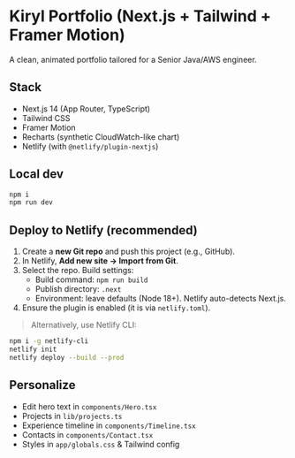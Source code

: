 # Kiryl Portfolio (Next.js + Tailwind + Framer Motion)

A clean, animated portfolio tailored for a Senior Java/AWS engineer.

## Stack
- Next.js 14 (App Router, TypeScript)
- Tailwind CSS
- Framer Motion
- Recharts (synthetic CloudWatch-like chart)
- Netlify (with `@netlify/plugin-nextjs`)

## Local dev
```bash
npm i
npm run dev
```

## Deploy to Netlify (recommended)
1. Create a **new Git repo** and push this project (e.g., GitHub).
2. In Netlify, **Add new site → Import from Git**.
3. Select the repo. Build settings:
   - Build command: `npm run build`
   - Publish directory: `.next`
   - Environment: leave defaults (Node 18+). Netlify auto-detects Next.js.
4. Ensure the plugin is enabled (it is via `netlify.toml`).

> Alternatively, use Netlify CLI:
```bash
npm i -g netlify-cli
netlify init
netlify deploy --build --prod
```

## Personalize
- Edit hero text in `components/Hero.tsx`
- Projects in `lib/projects.ts`
- Experience timeline in `components/Timeline.tsx`
- Contacts in `components/Contact.tsx`
- Styles in `app/globals.css` & Tailwind config

